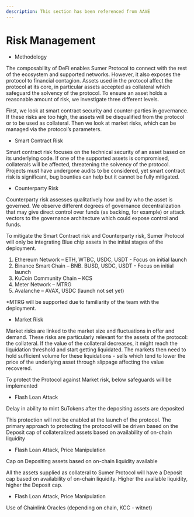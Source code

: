 ```yaml
---
description: This section has been referenced from AAVE
---
```


# Risk Management

* Methodology

The composability of DeFi enables Sumer Protocol to connect with the rest of the ecosystem and supported networks. However, it also exposes the protocol to financial contagion. Assets used in the protocol affect the protocol at its core, in particular assets accepted as collateral which safeguard the solvency of the protocol. To ensure an asset holds a reasonable amount of risk, we investigate three different levels.

First, we look at smart contract security and counter-parties in governance. If these risks are too high, the assets will be disqualified from the protocol or to be used as collateral. Then we look at market risks, which can be managed via the protocol’s parameters.

* Smart Contract Risk

Smart contract risk focuses on the technical security of an asset based on its underlying code. If one of the supported assets is compromised, collaterals will be affected, threatening the solvency of the protocol. Projects must have undergone audits to be considered, yet smart contract risk is significant, bug bounties can help but it cannot be fully mitigated.

* Counterparty Risk

Counterparty risk assesses qualitatively how and by who the asset is governed. We observe different degrees of governance decentralization that may give direct control over funds (as backing, for example) or attack vectors to the governance architecture which could expose control and funds.

To mitigate the Smart Contract risk and Counterparty risk, Sumer Protocol will only be integrating Blue chip assets in the initial stages of the deployment.

1. Ethereum Network – ETH, WTBC, USDC, USDT - Focus on initial launch&#x20;
2. Binance Smart Chain – BNB. BUSD, USDC, USDT - Focus on initial launch&#x20;
3. KuCoin Community Chain – KCS&#x20;
4. Meter Network – MTRG&#x20;
5. Avalanche – AVAX, USDC (launch not set yet)&#x20;

\*MTRG will be supported due to familiarity of the team with the deployment.

* Market Risk

Market risks are linked to the market size and fluctuations in offer and demand. These risks are particularly relevant for the assets of the protocol: the collateral. If the value of the collateral decreases, it might reach the liquidation threshold and start getting liquidated. The markets then need to hold sufficient volume for these liquidations - sells which tend to lower the price of the underlying asset through slippage affecting the value recovered.

To protect the Protocol against Market risk, below safeguards will be implemented&#x20;

* Flash Loan Attack

Delay in ability to mint SuTokens after the depositing assets are deposited

This protection will not be enabled at the launch of the protocol. The primary approach to protecting the protocol will be driven based on the Deposit cap of collateralized assets based on availability of on-chain liquidity

* Flash Loan Attack, Price Manipulation&#x20;

Cap on Depositing assets based on on-chain liquidity available

All the assets supplied as collateral to Sumer Protocol will have a Deposit cap based on availability of on-chain liquidity. Higher the available liquidity, higher the Deposit cap.

* Flash Loan Attack, Price Manipulation

Use of Chainlink Oracles (depending on chain, KCC - witnet)
